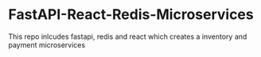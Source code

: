 # FastAPI-React-Redis-Microservices
This repo inlcudes fastapi, redis and react which creates a inventory and payment microservices
